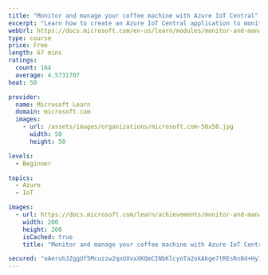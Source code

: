 ```yaml
---
title: "Monitor and manage your coffee machine with Azure IoT Central"
excerpt: "Learn how to create an Azure IoT Central application to monitor and manage an IoT device."
webUrl: https://docs.microsoft.com/en-us/learn/modules/monitor-and-manage-device-with-iot-central/
type: course
price: Free
length: 67 mins
ratings:
  count: 164
  average: 4.5731707
heat: 50

provider:
  name: Microsoft Learn
  domain: microsoft.com
  images:
    - url: /assets/images/organizations/microsoft.com-50x50.jpg
      width: 50
      height: 50

levels:
  - Beginner

topics:
  - Azure
  - IoT

images:
  - url: https://docs.microsoft.com/learn/achievements/monitor-and-manage-device-with-iot-central-social.png
    width: 200
    height: 200
    isCached: true
    title: "Monitor and manage your coffee machine with Azure IoT Central"

secured: "oAeruhJZggUf5Mcuzzw2qnUXvxXKQmCINbKlcyoTa2okAkge7tREsRn8d+HyIKcLhWS9ftINjgPWUn+cx5X4+iTF/RBHhOTK8LPZaPumn+26ZxJz31RAUputmwzRR+6rMIpEy43OXu1dfrFZG3FNF4RUiKesqOR/+pu0O4Trw5ueIITpn55Hw1feqC+xKEfpecxY6WMJnxNfNeaL5klhZTLpQmzvptvy8/B7p/YBv/8jKa8xU+QVA77alrPHzuddcqAPENIAAM/TcKHELvBx9GNGgabwXJglt5+9I1oXkqnXzVGNNhKhGaPkIH1s7oTkOju+4nIKUycRFeBy78RfGOE68178WbuSmSrhARfrbSbfaizcGv9D8zhtqYxNdB+VsMcKHzU0xHqkn6N1IIWmtw==;KVsDLCE5EPy9hYRtl9k2sw=="
---
```


